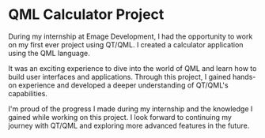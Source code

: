 # QML Calculator Project

During my internship at Emage Development, I had the opportunity to work on my first ever project using QT/QML. I created a calculator application using the QML language.

It was an exciting experience to dive into the world of QML and learn how to build user interfaces and applications. Through this project, I gained hands-on experience and developed a deeper understanding of QT/QML's capabilities.

I'm proud of the progress I made during my internship and the knowledge I gained while working on this project. I look forward to continuing my journey with QT/QML and exploring more advanced features in the future.
